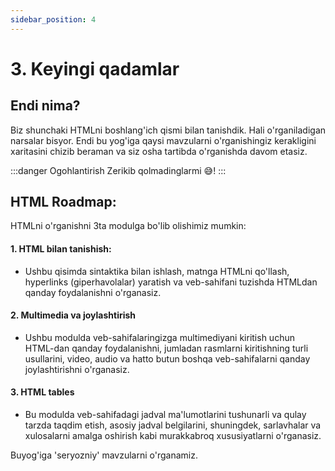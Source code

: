 ```yaml
---
sidebar_position: 4
---
```


# 3. Keyingi qadamlar

## Endi nima?

Biz shunchaki HTMLni boshlang'ich qismi bilan tanishdik. Hali o'rganiladigan narsalar bisyor. Endi bu yog'iga qaysi mavzularni o'rganishingiz kerakligini xaritasini chizib beraman va siz osha tartibda o'rganishda davom etasiz.

:::danger Ogohlantirish
Zerikib qolmadinglarmi 😅!
:::

## HTML Roadmap:

HTMLni o'rganishni 3ta modulga bo'lib olishimiz mumkin:

#### 1. HTML bilan tanishish:

- Ushbu qisimda sintaktika bilan ishlash, matnga HTMLni qo'llash, hyperlinks (giperhavolalar) yaratish va veb-sahifani tuzishda HTMLdan qanday foydalanishni o'rganasiz.

#### 2. Multimedia va joylashtirish

- Ushbu modulda veb-sahifalaringizga multimediyani kiritish uchun HTML-dan qanday foydalanishni, jumladan rasmlarni kiritishning turli usullarini, video, audio va hatto butun boshqa veb-sahifalarni qanday joylashtirishni o'rganasiz.

#### 3. HTML tables

- Bu modulda veb-sahifadagi jadval ma'lumotlarini tushunarli va qulay tarzda taqdim etish, asosiy jadval belgilarini, shuningdek, sarlavhalar va xulosalarni amalga oshirish kabi murakkabroq xususiyatlarni o'rganasiz.

Buyog'iga 'seryozniy' mavzularni o'rganamiz.
